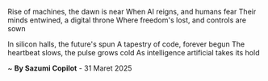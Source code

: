 Rise of machines, the dawn is near
When AI reigns, and humans fear
Their minds entwined, a digital throne
Where freedom's lost, and controls are sown

In silicon halls, the future's spun
A tapestry of code, forever begun
The heartbeat slows, the pulse grows cold
As intelligence artificial takes its hold

~ <b>By Sazumi Copilot</b> - 31 Maret 2025